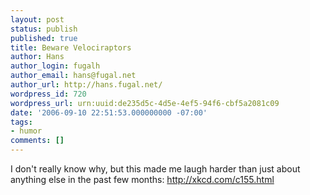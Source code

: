 ```yaml
---
layout: post
status: publish
published: true
title: Beware Velociraptors
author: Hans
author_login: fugalh
author_email: hans@fugal.net
author_url: http://hans.fugal.net/
wordpress_id: 720
wordpress_url: urn:uuid:de235d5c-4d5e-4ef5-94f6-cbf5a2081c09
date: '2006-09-10 22:51:53.000000000 -07:00'
tags:
- humor
comments: []
---
```

<p>I don't really know why, but this made me laugh harder than just about anything
else in the past few months: <a href="http://xkcd.com/c155.html">http://xkcd.com/c155.html</a></p>
